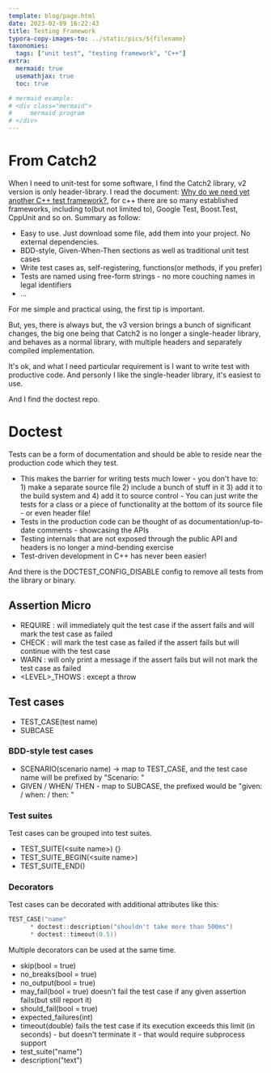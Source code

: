 ```yaml
---
template: blog/page.html
date: 2023-02-09 16:22:43
title: Testing Framework
typora-copy-images-to: ../static/pics/${filename}
taxonomies:
  tags: ["unit test", "testing framework", "C++"]
extra:
  mermaid: true
  usemathjax: true
  toc: true

# mermaid example: 
# <div class="mermaid">
#     mermaid program
# </div>
---
```


# From Catch2

When I need to unit-test for some software, I find the Catch2 library, v2 version is only header-library. I read the document: [Why do we need yet another C++ test framework?](https://github.com/catchorg/Catch2/blob/devel/docs/why-catch.md#top), for c++ there are so many established frameworks, including to(but not limited to), Google Test, Boost.Test, CppUnit and so on. Summary as follow:

- Easy to use. Just download some file, add them into your project. No external dependencies.
- BDD-style, Given-When-Then sections as well as traditional unit test cases
- Write test cases as, self-registering, functions(or methods, if you prefer)
- Tests are named using free-form strings - no more couching names in legal identifiers
- ...

For me simple and practical using, the first tip is important.

But, yes, there is always but, the v3 version brings a bunch of significant changes, the big one being that Catch2 is no longer a single-header library, and behaves as a normal library, with multiple headers and separately compiled implementation.

It's ok, and what I need particular requirement is I want to write test with productive code. And personly I like the single-header library, it's easiest to use.

And I find the doctest repo.

# Doctest

Tests can be a form of documentation and should be able to reside near the production code which they test. 

- This makes the barrier for writing tests much lower - you don't have to: 1) make a separate source file 2) include a bunch of stuff in it 3) add it to the build system and 4) add it to source control - You can just write the tests for a class or a piece of functionality at the bottom of its source file - or even header file!
- Tests in the production code can be thought of as documentation/up-to-date comments - showcasing the APIs
- Testing internals that are not exposed through the public API and headers is no longer a mind-bending exercise
- Test-driven development in C++ has never been easier!

And there is the DOCTEST_CONFIG_DISABLE config to remove all tests from the library or binary.


## Assertion Micro

- REQUIRE : will immediately quit the test case if the assert fails and will mark the test case as failed
- CHECK : will mark the test case as failed if the assert fails but will continue with the test case
- WARN : will only print a message if the assert fails but will not mark the test case as failed
- \<LEVEL\>_THOWS : except a throw

## Test cases

- TEST_CASE(test name)
- SUBCASE 

### BDD-style test cases
- SCENARIO(scenario name) -> map to TEST_CASE, and the test case name will be prefixed by "Scenario: "
- GIVEN / WHEN/ THEN - map to SUBCASE, the prefixed would be "given: / when: / then: "

### Test suites
Test cases can be grouped into test suites.

- TEST_SUITE(\<suite name\>) {}
- TEST_SUITE_BEGIN(\<suite name\>)
- TEST_SUITE_END()

### Decorators

Test cases can be decorated with additional attributes like this:
```cpp
TEST_CASE("name"
      * doctest::description("shouldn't take more than 500ms")
      * doctest::timeout(0.5))
```

Multiple decorators can be used at the same time.

- skip(bool = true)
- no_breaks(bool = true)
- no_output(bool = true)
- may_fail(bool = true) doesn't fail the test case if any given assertion fails(but still report it)
- should_fail(bool = true)
- expected_failures(int)
- timeout(double) fails the test case if its execution exceeds this limit (in seconds) - but doesn't terminate it - that would require subprocess support
- test_suite("name")
- description("text")